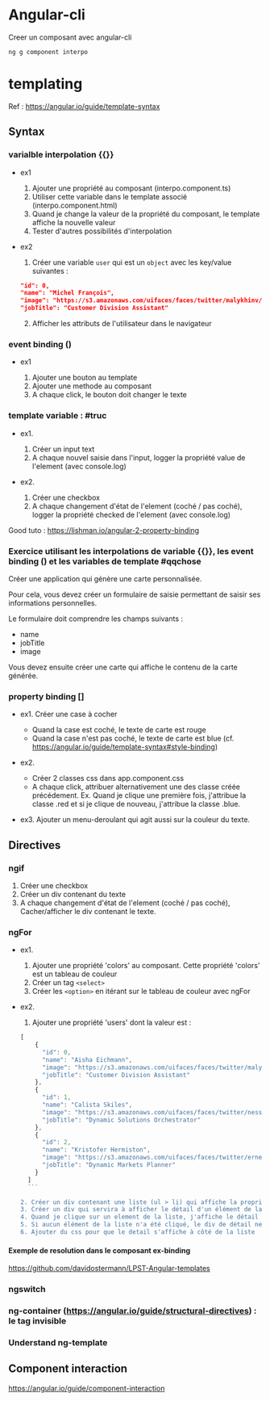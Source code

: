 # Angular-cli

Creer un composant avec angular-cli

```shell
ng g component interpo
```

# templating

Ref : https://angular.io/guide/template-syntax

## Syntax

### varialble interpolation {{}}

* ex1

  1. Ajouter une propriété au composant (interpo.component.ts)
  2. Utiliser cette variable dans le template associé (interpo.component.html)
  3. Quand je change la valeur de la propriété du composant, le template affiche la nouvelle valeur
  4. Tester d'autres possibilités d'interpolation

* ex2

  1. Créer une variable `user` qui est un `object` avec les key/value suivantes :
  
    ```json
    "id": 0,
    "name": "Michel François",
    "image": "https://s3.amazonaws.com/uifaces/faces/twitter/malykhinv/128.jpg",
    "jobTitle": "Customer Division Assistant"
    ```

  2. Afficher les attributs de l'utilisateur dans le navigateur

### event binding ()

* ex1

  1. Ajouter une bouton au template
  2. Ajouter une methode au composant
  3. A chaque click, le bouton doit changer le texte 

### template variable : #truc

* ex1.

  1. Créer un input text
  2. A chaque nouvel saisie dans l'input, logger la propriété value de l'element (avec console.log)

* ex2.

  1. Créer une checkbox
  2. A chaque changement d'état de l'element (coché / pas coché), logger la propriété checked de l'element (avec console.log)

Good tuto : https://lishman.io/angular-2-property-binding

### Exercice utilisant les interpolations de variable {{}}, les event binding () et les variables de template #qqchose

Créer une application qui génère une carte personnalisée.

Pour cela, vous devez créer un formulaire de saisie permettant de saisir ses informations personnelles.

Le formulaire doit comprendre les champs suivants :
- name
- jobTitle
- image

Vous devez ensuite créer une carte qui affiche le contenu de la carte générée.

### property binding []

* ex1. Créer une case à cocher

  * Quand la case est coché, le texte de carte est rouge
  * Quand la case n'est pas coché, le texte de carte est blue
(cf. https://angular.io/guide/template-syntax#style-binding)

* ex2.
  * Créer 2 classes css dans app.component.css
  * A chaque click, attribuer alternativement une des classe créée précédement. Ex. Quand je clique une première fois, j'attribue la classe .red et si je clique de nouveau, j'attribue la classe .blue.

* ex3. Ajouter un menu-deroulant qui agit aussi sur la couleur du texte.

## Directives

### ngif

  1. Créer une checkbox
  2. Créer un div contenant du texte
  3. A chaque changement d'état de l'element (coché / pas coché), Cacher/afficher le div contenant le texte.

### ngFor

* ex1.

  1. Ajouter une propriété 'colors' au composant. Cette propriété 'colors' est un tableau de couleur
  2. Créer un tag `<select>`
  3. Créer les `<option>` en itérant sur le tableau de couleur avec ngFor

* ex2.

  1. Ajouter une propriété 'users' dont la valeur est :

    ```javascript
    [
        {
          "id": 0,
          "name": "Aisha Eichmann",
          "image": "https://s3.amazonaws.com/uifaces/faces/twitter/malykhinv/128.jpg",
          "jobTitle": "Customer Division Assistant"
        },
        {
          "id": 1,
          "name": "Calista Skiles",
          "image": "https://s3.amazonaws.com/uifaces/faces/twitter/nessoila/128.jpg",
          "jobTitle": "Dynamic Solutions Orchestrator"
        },
        {
          "id": 2,
          "name": "Kristofer Hermiston",
          "image": "https://s3.amazonaws.com/uifaces/faces/twitter/ernestsemerda/128.jpg",
          "jobTitle": "Dynamic Markets Planner"
        }
      ]
      ```

    2. Créer un div contenant une liste (ul > li) qui affiche la propriété 'name' de chaque élément de db.json (ngFor)
    3. Créer un div qui servira à afficher le détail d'un élément de la liste
    4. Quand je clique sur un element de la liste, j'affiche le détail de l'élément (nname, image, jobTitle) en dessous de la liste
    5. Si aucun élément de la liste n'a été cliqué, le div de détail ne doit pas s'afficher (ngIf)
    6. Ajouter du css pour que le detail s'affiche à côté de la liste

#### Exemple de resolution dans le composant ex-binding

https://github.com/davidostermann/LPST-Angular-templates

### ngswitch

### ng-container (https://angular.io/guide/structural-directives) : le tag invisible

### Understand ng-template

## Component interaction

https://angular.io/guide/component-interaction
